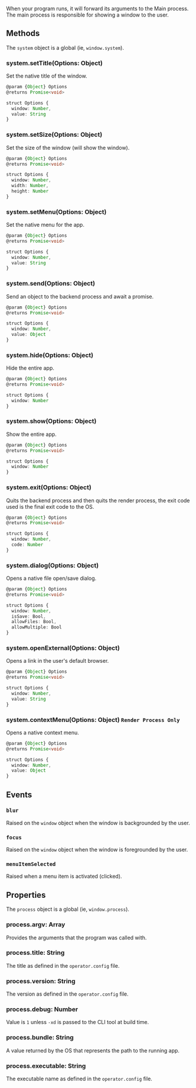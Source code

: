 
When your program runs, it will forward its arguments to the Main process.
The main process is responsible for showing a window to the user.

## Methods
The `system` object is a global (ie, `window.system`).

### system.setTitle(Options: Object)
Set the native title of the window.

```ts
@param {Object} Options
@returns Promise<void>

struct Options {
  window: Number,
  value: String
}
```

### system.setSize(Options: Object)
Set the size of the window (will show the window).

```ts
@param {Object} Options
@returns Promise<void>

struct Options {
  window: Number,
  width: Number,
  height: Number
}
```

### system.setMenu(Options: Object)
Set the native menu for the app.

```ts
@param {Object} Options
@returns Promise<void>

struct Options {
  window: Number,
  value: String
}
```

### system.send(Options: Object)
Send an object to the backend process and await a promise.

```ts
@param {Object} Options
@returns Promise<void>

struct Options {
  window: Number,
  value: Object
}
```

### system.hide(Options: Object)
Hide the entire app.

```ts
@param {Object} Options
@returns Promise<void>

struct Options {
  window: Number
}
```

### system.show(Options: Object)
Show the entire app.

```ts
@param {Object} Options
@returns Promise<void>

struct Options {
  window: Number
}
```

### system.exit(Options: Object)
Quits the backend process and then quits the render process,
the exit code used is the final exit code to the OS.

```ts
@param {Object} Options
@returns Promise<void>

struct Options {
  window: Number,
  code: Number
}
```

### system.dialog(Options: Object)
Opens a native file open/save dialog.

```ts
@param {Object} Options
@returns Promise<void>

struct Options {
  window: Number,
  isSave: Bool,
  allowFiles: Bool,
  allowMultiple: Bool
}
```

### system.openExternal(Options: Object)
Opens a link in the user's default browser.

```ts
@param {Object} Options
@returns Promise<void>

struct Options {
  window: Number,
  value: String
}
```

### system.contextMenu(Options: Object) `Render Process Only`
Opens a native context menu.

```ts
@param {Object} Options
@returns Promise<void>

struct Options {
  window: Number,
  value: Object
}
```

## Events

### `blur`
Raised on the `window` object when the window is backgrounded by the user.

### `focus`
Raised on the `window` object when the window is foregrounded by the user.

### `menuItemSelected`
Raised when a menu item is activated (clicked).

## Properties
The `process` object is a global (ie, `window.process`).

### process.argv: Array<String>
Provides the arguments that the program was called with.

### process.title: String
The title as defined in the `operator.config` file.

### process.version: String
The version as defined in the `operator.config` file.

### process.debug: Number
Value is `1` unless `-xd` is passed to the CLI tool at build time.

### process.bundle: String
A value returned by the OS that represents the path to the running app.

### process.executable: String
The executable name as defined in the `operator.config` file.
